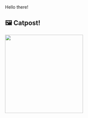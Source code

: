Hello there!



## 🖼️ Catpost!

<sub>
    <img src="https://cdn2.thecatapi.com/images/bl0.jpg" height="256">
</sub>

